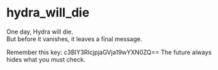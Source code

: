 # hydra_will_die
One day, Hydra will die.  
But before it vanishes, it leaves a final message.  

Remember this key: c3BlY3RlcjpjaGVja19wYXN0ZQ== 
The future always hides what you must check.
